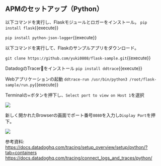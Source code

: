 ## APMのセットアップ（Python）

以下コマンドを実行し、Flaskモジュールとロガーをインストール。
`pip install flask`{{execute}}

`pip install python-json-logger`{{execute}}

以下コマンドを実行して、Flaskのサンプルアプリをダウンロード。

`git clone https://github.com/yuki0808/flask-sample.git`{{execute}}

DatadogのTracerをインストール
`pip install ddtrace`{{execute}}

Webアプリケーションの起動
`ddtrace-run /usr/bin/python3 /root/flask-sample/run.py`{{execute}}

Terminalの+ボタンを押下し、`Select port to view on Host 1`を選択

![](https://p-qkfgo2.t2.n0.cdn.getcloudapp.com/items/rRubbEDo/e49db587-310e-4d08-a436-e5a90d5ceb5c.jpg?v=d4ef05cf0eca0f621ed608914a879a4f)


新しく開かれたBrowserの画面でポート番号`8080`を入力し`Display Port`を押下。

![](https://p-qkfgo2.t2.n0.cdn.getcloudapp.com/items/kpunnyvE/a93e138e-5b43-4453-8188-cac38d305312.jpg?v=d14ea1a84f62b784f03238b9abab643c)

参考資料:
https://docs.datadoghq.com/tracing/setup_overview/setup/python/?tab=containers
https://docs.datadoghq.com/tracing/connect_logs_and_traces/python/
